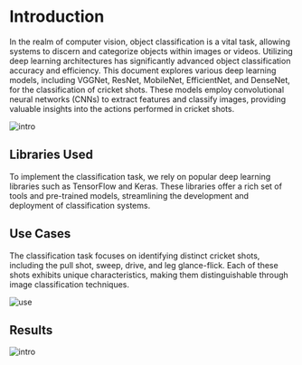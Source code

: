
# Introduction

In the realm of computer vision, object classification is a vital task, allowing systems to discern and categorize objects within images or videos. Utilizing deep learning architectures has significantly advanced object classification accuracy and efficiency. This document explores various deep learning models, including VGGNet, ResNet, MobileNet, EfficientNet, and DenseNet, for the classification of cricket shots. These models employ convolutional neural networks (CNNs) to extract features and classify images, providing valuable insights into the actions performed in cricket shots.

![intro](https://i.ibb.co/FV9KD4P/results-7-1.png)
## Libraries Used

To implement the classification task, we rely on popular deep learning libraries such as TensorFlow and Keras. These libraries offer a rich set of tools and pre-trained models, streamlining the development and deployment of classification systems.
## Use Cases

The classification task focuses on identifying distinct cricket shots, including the pull shot, sweep, drive, and leg glance-flick. Each of these shots exhibits unique characteristics, making them distinguishable through image classification techniques.

![use](https://i.ibb.co/RBTQMyw/28415download5.png)
## Results

![intro](https://i.ibb.co/885KS71/results-17-0.png)